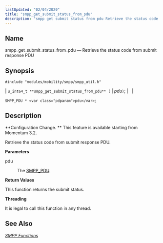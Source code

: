 ```yaml
---
lastUpdated: "02/04/2020"
title: "smpp_get_submit_status_from_pdu"
description: "smpp get submit status from pdu Retrieve the status code from submit response PDU u int 64 t smpp get submit status from pdu pdu SMPP PDU pdu Configuration Change This feature is available starting from Momentum 3 2 Retrieve the status code from submit response PDU pdu The SMPP..."
---
```


<a name="apis.smpp_get_submit_status_from_pdu"></a> 
## Name

smpp_get_submit_status_from_pdu — Retrieve the status code from submit response PDU

## Synopsis

`#include "modules/mobility/smpp/smpp_util.h"`

| `u_int64_t **smpp_get_submit_status_from_pdu** (` | <var class="pdparam">pdu</var>`)`; |   |

`SMPP_PDU * <var class="pdparam">pdu</var>`;<a name="idp61409856"></a> 
## Description

**Configuration Change. ** This feature is available starting from Momentum 3.2.

Retrieve the status code from submit response PDU.

**<a name="idp61412752"></a> Parameters**

<dl class="variablelist">

<dt>pdu</dt>

<dd>

The [SMPP_PDU](/momentum/3/3-api/structs-smpp-pdu).

</dd>

</dl>

**<a name="idp61416160"></a> Return Values**

This function returns the submit status.

**<a name="idp61417088"></a> Threading**

It is legal to call this function in any thread.

<a name="idp61418192"></a> 
## See Also

[*SMPP Functions*](/momentum/3/3-api/smpp)